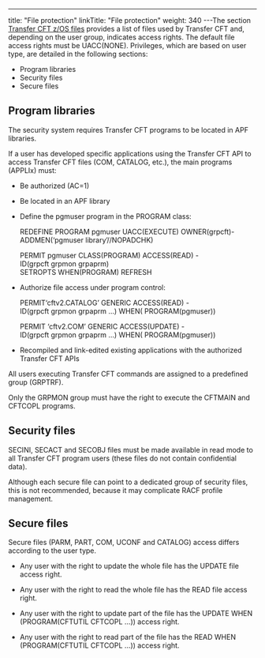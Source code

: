 ---
title: "File protection"
linkTitle: "File protection"
weight: 340
---The section [Transfer CFT z/OS files](../file_lists_zos) provides a list of files used by Transfer CFT and, depending on the user group, indicates access rights. The default file access rights must be UACC(NONE). Privileges, which are based on user type, are detailed in the following sections:

- Program libraries
- Security files
- Secure files

## Program libraries

The security system requires Transfer CFT programs to be located in APF libraries.

If a user has developed specific applications using the Transfer CFT API to access Transfer CFT files (COM, CATALOG, etc.), the main programs (APPLIx) must:

- Be authorized (AC=1)

<!-- -->

- Be located in an APF library

<!-- -->

- Define the pgmuser program in the PROGRAM class:  
      
    REDEFINE PROGRAM pgmuser UACC(EXECUTE) OWNER(grpcft)-ADDMEN(‘pgmuser library’//NOPADCHK)  
      
    PERMIT pgmuser CLASS(PROGRAM) ACCESS(READ) -  
    ID(grpcft grpmon grpaprm)    
    SETROPTS WHEN(PROGRAM) REFRESH

<!-- -->

- Authorize file access under program control:  
      
    PERMIT‘cftv2.CATALOG’ GENERIC ACCESS(READ) -  
    ID(grpcft grpmon grpaprm …) WHEN( PROGRAM(pgmuser))  
      
    PERMIT ‘cftv2.COM’ GENERIC ACCESS(UPDATE) -  
    ID(grpcft grpmon grpaprm …) WHEN( PROGRAM(pgmuser))

<!-- -->

- Recompiled and link-edited existing applications with the authorized Transfer CFT APIs

All users executing Transfer CFT commands are assigned to a predefined group (GRPTRF).

Only the GRPMON group must have the right to execute the CFTMAIN and CFTCOPL programs.

## Security files

SECINI, SECACT and SECOBJ files must be made available in read mode to all Transfer CFT program users (these files do not contain confidential data).

Although each secure file can point to a dedicated group of security files, this is not recommended, because it may complicate RACF profile management.

## Secure files

Secure files (PARM, PART, COM, UCONF and CATALOG) access differs according to the user type.

- Any user with the right to update the whole file has the UPDATE file access right.

<!-- -->

- Any user with the right to read the whole file has the READ file access right.

<!-- -->

- Any user with the right to update part of the file has the UPDATE WHEN (PROGRAM(CFTUTIL CFTCOPL …)) access right.

<!-- -->

- Any user with the right to read part of the file has the READ WHEN (PROGRAM(CFTUTIL CFTCOPL …)) access right.
